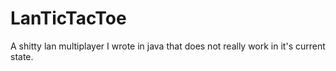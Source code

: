 # LanTicTacToe
A shitty lan multiplayer I wrote in java that does not really work in it's current state.
